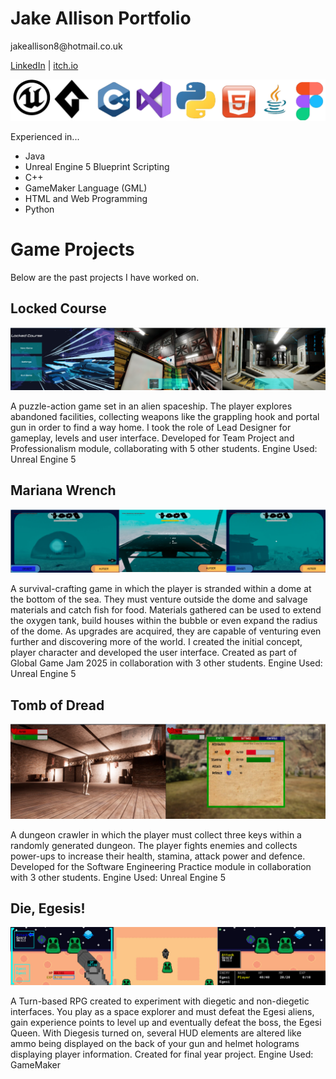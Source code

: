 <html>
<head>
<link rel="stylesheet" href="main/style.css">  
</head>
<body>
<h1 background-color: #41BE94>Jake Allison Portfolio</h1>
<p>jakeallison8@hotmail.co.uk</p>
<p><a href="https://uk.linkedin.com/in/jake-allison-8a9453297?trk=people-guest_people_search-card">LinkedIn</a> | <a href="https://jake-allison.itch.io/"> itch.io</a></p>

<img src="logos2.png" alt="Experienced in...">
<p>Experienced in...</p>
<ul>
    <li>Java</li>
    <li>Unreal Engine 5 Blueprint Scripting </li>
    <li>C++</li>
    <li>GameMaker Language (GML)</li>
    <li>HTML and Web Programming</li>
    <li>Python</li>
</ul>

<h1>Game Projects</h1>
<p>Below are the past projects I have worked on.</p>
<h2> Locked Course</h2>
<img src="Portfolio1.png" alt="Locked Course">
<p>A puzzle-action game set in an alien spaceship. The player explores abandoned facilities, collecting weapons like the grappling hook and portal gun in order to find a way home. I took the role of Lead Designer for gameplay, levels and user interface. Developed for Team Project and Professionalism module, collaborating with 5 other students. Engine Used: Unreal Engine 5 </p>

<h2> Mariana Wrench</h2>
<img src="Portfolio2.png" alt="Mariana Wrench">
<p>A survival-crafting game in which the player is stranded within a dome at the bottom of the sea. They must venture outside the dome and salvage materials and catch fish for food. Materials gathered can be used to extend the oxygen tank, build houses within the bubble or even expand the radius of the dome. As upgrades are acquired, they are capable of venturing even further and discovering more of the world. I created the initial concept, player character and developed the user interface. Created as part of Global Game Jam 2025 in collaboration with 3 other students. Engine Used: Unreal Engine 5</p>

<h2> Tomb of Dread</h2>
<img src="Portfolio3.png" alt="Tomb of Dread">
<p>A dungeon crawler in which the player must collect three keys within a randomly generated dungeon. The player fights enemies and collects power-ups to increase their health, stamina, attack power and defence. Developed for the Software Engineering Practice module in collaboration with 3 other students. Engine Used: Unreal Engine 5</p>

<h2> Die, Egesis!</h2>
<img src="portfolio4.png" alt="Die, Egesis!">
<p>A Turn-based RPG created to experiment with diegetic and non-diegetic interfaces. You play as a space explorer and must defeat the Egesi aliens, gain experience points to level up and eventually defeat the boss, the Egesi Queen. With Diegesis turned on, several HUD elements are altered like ammo being displayed on the back of your gun and helmet holograms displaying player information. Created for final year project. Engine Used: GameMaker</p>

</body>
</html>

